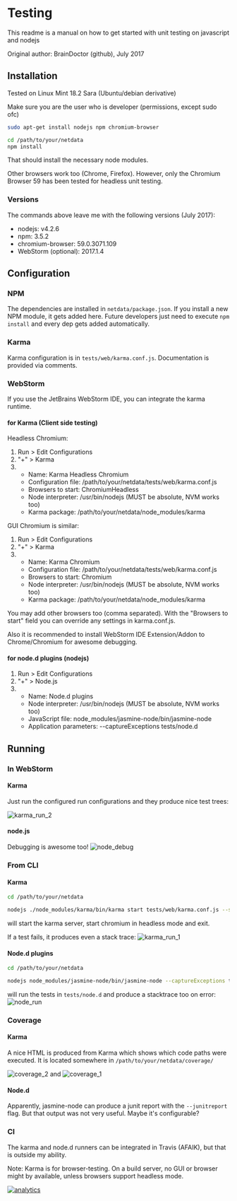 # Testing

This readme is a manual on how to get started with unit testing on javascript and nodejs

Original author: BrainDoctor (github), July 2017

## Installation

Tested on Linux Mint 18.2 Sara (Ubuntu/debian derivative)

Make sure you are the user who is developer (permissions, except sudo ofc)

```sh
sudo apt-get install nodejs npm chromium-browser

cd /path/to/your/netdata
npm install
```

That should install the necessary node modules.

Other browsers work too (Chrome, Firefox). However, only the Chromium Browser 59 has been tested for headless unit testing.

### Versions

The commands above leave me with the following versions (July 2017):

-   nodejs: v4.2.6
-   npm: 3.5.2
-   chromium-browser: 59.0.3071.109
-   WebStorm (optional): 2017.1.4

## Configuration

### NPM

The dependencies are installed in `netdata/package.json`. If you install a new NPM module, it gets added here. Future developers just need to execute `npm install` and every dep gets added automatically.

### Karma

Karma configuration is in `tests/web/karma.conf.js`. Documentation is provided via comments.

### WebStorm

If you use the JetBrains WebStorm IDE, you can integrate the karma runtime.

#### for Karma (Client side testing)

Headless Chromium:

1.  Run > Edit Configurations
2.  "+" > Karma
3.  -   Name: Karma Headless Chromium
    -   Configuration file: /path/to/your/netdata/tests/web/karma.conf.js
    -   Browsers to start: ChromiumHeadless
    -   Node interpreter: /usr/bin/nodejs (MUST be absolute, NVM works too)
    -   Karma package: /path/to/your/netdata/node_modules/karma

GUI Chromium is similar:

1.  Run > Edit Configurations
2.  "+" > Karma
3.  -   Name: Karma Chromium
    -   Configuration file: /path/to/your/netdata/tests/web/karma.conf.js
    -   Browsers to start: Chromium
    -   Node interpreter: /usr/bin/nodejs (MUST be absolute, NVM works too)
    -   Karma package: /path/to/your/netdata/node_modules/karma

You may add other browsers too (comma separated). With the "Browsers to start" field you can override any settings in karma.conf.js.

Also it is recommended to install WebStorm IDE Extension/Addon to Chrome/Chromium for awesome debugging.

#### for node.d plugins (nodejs)

1.  Run > Edit Configurations
2.  "+" > Node.js
3.  -   Name: Node.d plugins
    -   Node interpreter: /usr/bin/nodejs (MUST be absolute, NVM works too)
    -   JavaScript file: node_modules/jasmine-node/bin/jasmine-node
    -   Application parameters: --captureExceptions tests/node.d

## Running

### In WebStorm

#### Karma

Just run the configured run configurations and they produce nice test trees:

![karma_run_2](https://user-images.githubusercontent.com/12159026/28277789-559149f6-6b1b-11e7-9cc7-a81d81d12c35.png)

#### node.js

Debugging is awesome too!
![node_debug](https://user-images.githubusercontent.com/12159026/28277879-8beee5ee-6b1b-11e7-9356-3156956f2282.png)

### From CLI

#### Karma

```sh
cd /path/to/your/netdata

nodejs ./node_modules/karma/bin/karma start tests/web/karma.conf.js --single-run=true --browsers=ChromiumHeadless
```

will start the karma server, start chromium in headless mode and exit.

If a test fails, it produces even a stack trace:
![karma_run_1](https://user-images.githubusercontent.com/12159026/28277754-3682bebe-6b1b-11e7-8b7e-66b23d87177d.png)

#### Node.d plugins

```sh
cd /path/to/your/netdata

nodejs node_modules/jasmine-node/bin/jasmine-node --captureExceptions tests/node.d
```

will run the tests in `tests/node.d` and produce a stacktrace too on error:
![node_run](https://user-images.githubusercontent.com/12159026/28277812-65bb69b0-6b1b-11e7-8500-bcdbb3436574.png)

### Coverage

#### Karma

A nice HTML is produced from Karma which shows which code paths were executed. It is located somewhere in `/path/to/your/netdata/coverage/`

![coverage_2](https://user-images.githubusercontent.com/12159026/28277719-142146c4-6b1b-11e7-9992-3e88dee2efd2.png)
and
![coverage_1](https://user-images.githubusercontent.com/12159026/28277687-fa93e360-6b1a-11e7-995f-cbb4c5d012a7.png)

#### Node.d

Apparently, jasmine-node can produce a junit report with the `--junitreport` flag. But that output was not very useful. Maybe it's configurable?

### CI

The karma and node.d runners can be integrated in Travis (AFAIK), but that is outside my ability.

Note: Karma is for browser-testing. On a build server, no GUI or browser might by available, unless browsers support headless mode.

[![analytics](https://www.google-analytics.com/collect?v=1&aip=1&t=pageview&_s=1&ds=github&dr=https%3A%2F%2Fgithub.com%2Fnetdata%2Fnetdata&dl=https%3A%2F%2Fmy-netdata.io%2Fgithub%2Ftests%2FREADME&_u=MAC~&cid=5792dfd7-8dc4-476b-af31-da2fdb9f93d2&tid=UA-64295674-3)](<>)
